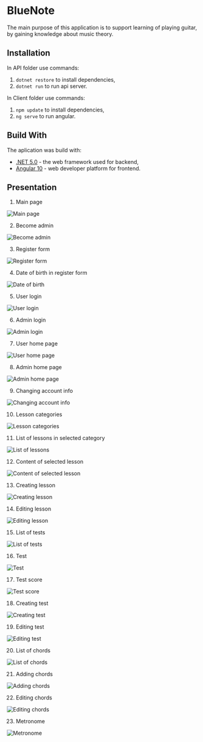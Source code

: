 # BlueNote

The main purpose of this application is to support learning of playing guitar, 
by gaining knowledge about music theory.

## Installation

In API folder use commands:
1. `dotnet restore` to install dependencies,
2. `dotnet run` to run api server.

In Client folder use commands:
1. `npm update` to install dependencies,
2. `ng serve` to run angular.

## Build With

The aplication was build with: 
* [.NET 5.0](https://dotnet.microsoft.com/) - the web framework used for backend,
* [Angular 10](https://angular.io/) - web developer platform for frontend.

## Presentation

1. Main page

![Main page](client/src/assets/MainPage.png)

2. Become admin

![Become admin](client/src/assets/BecomeAdmin.png)

3. Register form

![Register form](client/src/assets/Register.png)

4. Date of birth in register form

![Date of birth](client/src/assets/RegisterDateOfBirth.png)

5. User login

![User login](client/src/assets/LoginUser.png)

6. Admin login

![Admin login](client/src/assets/LoginAdmin.png)

7. User home page

![User home page](client/src/assets/HomePageUser.png)

8. Admin home page

![Admin home page](client/src/assets/HomePageAdmin.png)

9. Changing account info

![Changing account info](client/src/assets/AccountEdit.png)

10. Lesson categories

![Lesson categories](client/src/assets/LessonCategories.png)

11. List of lessons in selected category

![List of lessons](client/src/assets/Lessons.png)

12. Content of selected lesson

![Content of selected lesson](client/src/assets/Lesson.png)

13. Creating lesson

![Creating lesson](client/src/assets/CreateLesson.png)

14. Editing lesson

![Editing lesson](client/src/assets/EditLesson.png)

15. List of tests

![List of tests](client/src/assets/Tests.png)

16. Test

![Test](client/src/assets/Test.png)

17. Test score

![Test score](client/src/assets/TestScore.png)

18. Creating test

![Creating test](client/src/assets/CreateTest.png)

19. Editing test

![Editing test](client/src/assets/EditTests.png)

20. List of chords

![List of chords](client/src/assets/Chords.png)

21. Adding chords

![Adding chords](client/src/assets/AddChord.png)

22. Editing chords

![Editing chords](client/src/assets/EditChords.png)

23. Metronome

![Metronome](client/src/assets/Metronome.png)
